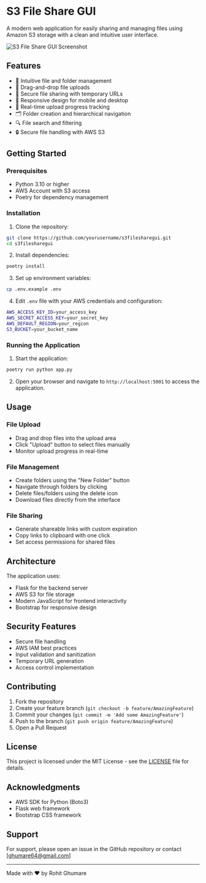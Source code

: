 # S3 File Share GUI

A modern web application for easily sharing and managing files using Amazon S3 storage with a clean and intuitive user interface.

![S3 File Share GUI Screenshot](screenshot.png) <!-- Add your application screenshot here -->

## Features

- 📁 Intuitive file and folder management
- 🔄 Drag-and-drop file uploads
- 🔗 Secure file sharing with temporary URLs
- 📱 Responsive design for mobile and desktop
- 🎯 Real-time upload progress tracking
- 🗂️ Folder creation and hierarchical navigation
- 🔍 File search and filtering
- 🔒 Secure file handling with AWS S3

## Getting Started

### Prerequisites

- Python 3.10 or higher
- AWS Account with S3 access
- Poetry for dependency management

### Installation

1. Clone the repository: 
```bash
git clone https://github.com/yourusername/s3filesharegui.git
cd s3filesharegui
```
2. Install dependencies:
```bash
poetry install
```
3. Set up environment variables:
```bash
cp .env.example .env
```
4. Edit `.env` file with your AWS credentials and configuration:
```bash
AWS_ACCESS_KEY_ID=your_access_key
AWS_SECRET_ACCESS_KEY=your_secret_key
AWS_DEFAULT_REGION=your_region
S3_BUCKET=your_bucket_name
```
### Running the Application

1. Start the application:
```bash
poetry run python app.py
```
2. Open your browser and navigate to `http://localhost:5001` to access the application.


## Usage

### File Upload
- Drag and drop files into the upload area
- Click "Upload" button to select files manually
- Monitor upload progress in real-time

### File Management
- Create folders using the "New Folder" button
- Navigate through folders by clicking
- Delete files/folders using the delete icon
- Download files directly from the interface

### File Sharing
- Generate shareable links with custom expiration
- Copy links to clipboard with one click
- Set access permissions for shared files

## Architecture

The application uses:
- Flask for the backend server
- AWS S3 for file storage
- Modern JavaScript for frontend interactivity
- Bootstrap for responsive design

## Security Features

- Secure file handling
- AWS IAM best practices
- Input validation and sanitization
- Temporary URL generation
- Access control implementation

## Contributing

1. Fork the repository
2. Create your feature branch (`git checkout -b feature/AmazingFeature`)
3. Commit your changes (`git commit -m 'Add some AmazingFeature'`)
4. Push to the branch (`git push origin feature/AmazingFeature`)
5. Open a Pull Request

## License

This project is licensed under the MIT License - see the [LICENSE](LICENSE) file for details.

## Acknowledgments

- AWS SDK for Python (Boto3)
- Flask web framework
- Bootstrap CSS framework

## Support

For support, please open an issue in the GitHub repository or contact [ghumare64@gmail.com]

---

Made with ❤️ by Rohit Ghumare
